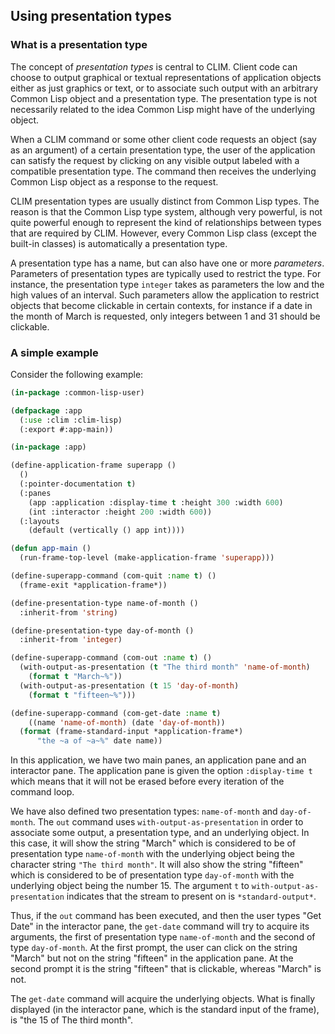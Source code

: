 ## Using presentation types

### What is a presentation type

The concept of *presentation types* is central to CLIM. Client code can
choose to output graphical or textual representations of application
objects either as just graphics or text, or to associate such output
with an arbitrary Common Lisp object and a presentation type. The
presentation type is not necessarily related to the idea Common Lisp
might have of the underlying object.

When a CLIM command or some other client code requests an object (say as
an argument) of a certain presentation type, the user of the application
can satisfy the request by clicking on any visible output labeled with a
compatible presentation type. The command then receives the underlying
Common Lisp object as a response to the request.

CLIM presentation types are usually distinct from Common Lisp types. The
reason is that the Common Lisp type system, although very powerful, is
not quite powerful enough to represent the kind of relationships between
types that are required by CLIM. However, every Common Lisp class
(except the built-in classes) is automatically a presentation type.

A presentation type has a name, but can also have one or more
*parameters*. Parameters of presentation types are typically used to
restrict the type. For instance, the presentation type `integer` takes
as parameters the low and the high values of an interval. Such
parameters allow the application to restrict objects that become
clickable in certain contexts, for instance if a date in the month of
March is requested, only integers between 1 and 31 should be clickable.

### A simple example

Consider the following example:

```commonlisp
(in-package :common-lisp-user)

(defpackage :app
  (:use :clim :clim-lisp)
  (:export #:app-main))

(in-package :app)

(define-application-frame superapp ()
  ()
  (:pointer-documentation t)
  (:panes
    (app :application :display-time t :height 300 :width 600)
    (int :interactor :height 200 :width 600))
  (:layouts
    (default (vertically () app int))))

(defun app-main ()
  (run-frame-top-level (make-application-frame 'superapp)))

(define-superapp-command (com-quit :name t) ()
  (frame-exit *application-frame*))

(define-presentation-type name-of-month ()
  :inherit-from 'string)

(define-presentation-type day-of-month ()
  :inherit-from 'integer)

(define-superapp-command (com-out :name t) ()
  (with-output-as-presentation (t "The third month" 'name-of-month)
    (format t "March~%"))
  (with-output-as-presentation (t 15 'day-of-month)
    (format t "fifteen~%")))

(define-superapp-command (com-get-date :name t)
    ((name 'name-of-month) (date 'day-of-month))
  (format (frame-standard-input *application-frame*)
	  "the ~a of ~a~%" date name))
```

In this application, we have two main panes, an application pane and an
interactor pane. The application pane is given the option
`:display-time t` which means that it will not be erased before every
iteration of the command loop.

We have also defined two presentation types: `name-of-month` and
`day-of-month`. The `out` command uses `with-output-as-presentation` in
order to associate some output, a presentation type, and an underlying
object. In this case, it will show the string "March" which is
considered to be of presentation type `name-of-month` with the
underlying object being the character string `"The third month"`. It
will also show the string "fifteen" which is considered to be of
presentation type `day-of-month` with the underlying object being the
number 15. The argument `t` to `with-output-as-presentation` indicates
that the stream to present on is `*standard-output*`.

Thus, if the `out` command has been executed, and then the user types
"Get Date" in the interactor pane, the `get-date` command will try to
acquire its arguments, the first of presentation type `name-of-month`
and the second of type `day-of-month`. At the first prompt, the user can
click on the string "March" but not on the string "fifteen" in the
application pane. At the second prompt it is the string "fifteen" that
is clickable, whereas "March" is not.

The `get-date` command will acquire the underlying objects. What is
finally displayed (in the interactor pane, which is the standard input
of the frame), is "the 15 of The third month".
